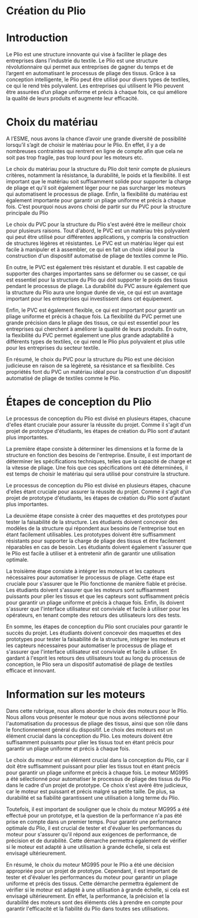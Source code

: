 # Création du Plio

# Introduction

Le Plio est une structure innovante qui vise à faciliter le pliage des entreprises dans l’industrie du textile.  Le Plio est une structure révolutionnaire qui permet aux entreprises de gagner du temps et de l’argent en automatisant le processus de pliage des tissus. Grâce à sa conception intelligente, le Plio peut être utilisé pour divers types de textiles, ce qui le rend très polyvalent. Les entreprises qui utilisent le Plio peuvent être assurées d’un pliage uniforme et précis à chaque fois, ce qui améliore la qualité de leurs produits et augmente leur efficacité.

# Choix du matériau

A l’ESME, nous avons la chance d’avoir une grande diversité de possibilité lorsqu’il s’agit de choisir le matériau pour le Plio. En effet, il y a de nombreuses contraintes qui rentrent en ligne de compte afin que cela ne soit pas trop fragile, pas trop lourd pour les moteurs etc. 

Le choix du matériau pour la structure du Plio doit tenir compte de plusieurs critères, notamment la résistance, la durabilité, le poids et la flexibilité. Il est important que le matériau soit suffisamment solide pour supporter la charge de pliage et qu'il soit également léger pour ne pas surcharger les moteurs qui automatisent le processus de pliage. Enfin, la flexibilité du matériau est également importante pour garantir un pliage uniforme et précis à chaque fois. C’est pourquoi nous avons choisi de partir sur du PVC pour la structure principale du Plio 

Le choix du PVC pour la structure du Plio s'est avéré être le meilleur choix pour plusieurs raisons. Tout d'abord, le PVC est un matériau très polyvalent qui peut être utilisé pour différentes applications, y compris la construction de structures légères et résistantes. Le PVC est un matériau léger qui est facile à manipuler et à assembler, ce qui en fait un choix idéal pour la construction d'un dispositif automatisé de pliage de textiles comme le Plio.

En outre, le PVC est également très résistant et durable. Il est capable de supporter des charges importantes sans se déformer ou se casser, ce qui est essentiel pour la structure du Plio qui doit supporter le poids des tissus pendant le processus de pliage. La durabilité du PVC assure également que la structure du Plio aura une longue durée de vie, ce qui est un avantage important pour les entreprises qui investissent dans cet équipement.

Enfin, le PVC est également flexible, ce qui est important pour garantir un pliage uniforme et précis à chaque fois. La flexibilité du PVC permet une grande précision dans le pliage des tissus, ce qui est essentiel pour les entreprises qui cherchent à améliorer la qualité de leurs produits. En outre, la flexibilité du PVC permet également une plus grande adaptabilité à différents types de textiles, ce qui rend le Plio plus polyvalent et plus utile pour les entreprises du secteur textile.

En résumé, le choix du PVC pour la structure du Plio est une décision judicieuse en raison de sa légèreté, sa résistance et sa flexibilité. Ces propriétés font du PVC un matériau idéal pour la construction d'un dispositif automatisé de pliage de textiles comme le Plio.

# Étapes de conception du Plio

Le processus de conception du Plio est divisé en plusieurs étapes, chacune d'elles étant cruciale pour assurer la réussite du projet. Comme il s'agit d'un projet de prototype d'étudiants, les étapes de création du Plio sont d'autant plus importantes.

La première étape consiste à déterminer les dimensions et la forme de la structure en fonction des besoins de l'entreprise. Ensuite, il est important de déterminer les spécifications techniques, telles que la capacité de charge et la vitesse de pliage. Une fois que ces spécifications ont été déterminées, il est temps de choisir le matériau qui sera utilisé pour construire la structure. 

Le processus de conception du Plio est divisé en plusieurs étapes, chacune d'elles étant cruciale pour assurer la réussite du projet. Comme il s'agit d'un projet de prototype d'étudiants, les étapes de création du Plio sont d'autant plus importantes.

La deuxième étape consiste à créer des maquettes et des prototypes pour tester la faisabilité de la structure. Les étudiants doivent concevoir des modèles de la structure qui répondent aux besoins de l'entreprise tout en étant facilement utilisables. Les prototypes doivent être suffisamment résistants pour supporter la charge de pliage des tissus et être facilement réparables en cas de besoin. Les étudiants doivent également s'assurer que le Plio est facile à utiliser et à entretenir afin de garantir une utilisation optimale.

La troisième étape consiste à intégrer les moteurs et les capteurs nécessaires pour automatiser le processus de pliage. Cette étape est cruciale pour s'assurer que le Plio fonctionne de manière fiable et précise. Les étudiants doivent s'assurer que les moteurs sont suffisamment puissants pour plier les tissus et que les capteurs sont suffisamment précis pour garantir un pliage uniforme et précis à chaque fois. Enfin, ils doivent s'assurer que l'interface utilisateur est conviviale et facile à utiliser pour les opérateurs, en tenant compte des retours des utilisateurs lors des tests.

En somme, les étapes de conception du Plio sont cruciales pour garantir le succès du projet. Les étudiants doivent concevoir des maquettes et des prototypes pour tester la faisabilité de la structure, intégrer les moteurs et les capteurs nécessaires pour automatiser le processus de pliage et s'assurer que l'interface utilisateur est conviviale et facile à utiliser. En gardant à l'esprit les retours des utilisateurs tout au long du processus de conception, le Plio sera un dispositif automatisé de pliage de textiles efficace et innovant.

# Information sur les moteurs

Dans cette rubrique, nous allons aborder le choix des moteurs pour le Plio. Nous allons vous présenter le moteur que nous avons sélectionné pour l'automatisation du processus de pliage des tissus, ainsi que son rôle dans le fonctionnement général du dispositif. Le choix des moteurs est un élément crucial dans la conception du Plio. Les moteurs doivent être suffisamment puissants pour plier les tissus tout en étant précis pour garantir un pliage uniforme et précis à chaque fois. 

Le choix du moteur est un élément crucial dans la conception du Plio, car il doit être suffisamment puissant pour plier les tissus tout en étant précis pour garantir un pliage uniforme et précis à chaque fois. Le moteur MG995 a été sélectionné pour automatiser le processus de pliage des tissus du Plio dans le cadre d'un projet de prototype. Ce choix s'est avéré être judicieux, car le moteur est puissant et précis malgré sa petite taille. De plus, sa durabilité et sa fiabilité garantissent une utilisation à long terme du Plio.

Toutefois, il est important de souligner que le choix du moteur MG995 a été effectué pour un prototype, et la question de la performance n'a pas été prise en compte dans un premier temps. Pour garantir une performance optimale du Plio, il est crucial de tester et d'évaluer les performances du moteur pour s'assurer qu'il répond aux exigences de performance, de précision et de durabilité. Cette démarche permettra également de vérifier si le moteur est adapté à une utilisation à grande échelle, si cela est envisagé ultérieurement.

En résumé, le choix du moteur MG995 pour le Plio a été une décision appropriée pour un projet de prototype. Cependant, il est important de tester et d'évaluer les performances du moteur pour garantir un pliage uniforme et précis des tissus. Cette démarche permettra également de vérifier si le moteur est adapté à une utilisation à grande échelle, si cela est envisagé ultérieurement. En effet, la performance, la précision et la durabilité des moteurs sont des éléments clés à prendre en compte pour garantir l'efficacité et la fiabilité du Plio dans toutes ses utilisations.